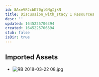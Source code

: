 ```yaml
---
id: 8AxeVFJcbK70glGNgIjkN
title: Discussion_with_stacy 1 Resources
desc: ''
updated: 1645225706394
created: 1645225706394
stub: false
isDir: true
---
```

## Imported Assets
- ![RB 2018-03-22 08.jpg](/assets/rb-2018-03-22-08.jpg)
